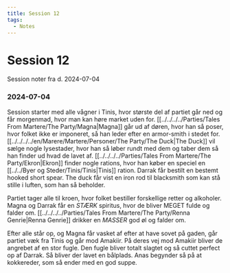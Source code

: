 ```yaml
---
title: Session 12
tags:
  - Notes
---
```

# Session 12
Session noter fra d. 2024-07-04
### 2024-07-04
Session starter med alle vågner i Tinis, hvor største del af partiet går ned og får morgenmad, hvor man kan høre market uden for. [[../../../../Parties/Tales From Martere/The Party/Magna|Magna]] går ud af døren, hvor han så poser, hvor folket ikke er imponeret, så han leder efter en armor-smith i stedet for. [[../../../../en/Marere/Martere/Personer/The Party/The Duck|The Duck]] vil sælge nogle lysestader, hvor han så løber rundt med dem og taber dem så han finder ud hvad de lavet af. [[../../../../Parties/Tales From Martere/The Party/Ekron|Ekron]] finder nogle rations, hvor han køber en speciel en [[../../Byer og Steder/Tinis/Tinis|Tinis]] ration.  Darrak får bestilt en bestemt hooked short spear. The duck får vist en iron rod til blacksmith som kan stå stille i luften, som han så beholder. 

Partiet tager alle til kroen, hvor folket bestiller forskellige retter og alkoholer. 
Magna og Darrak får en *STÆRK* spiritus, hvor de bliver MEGET fulde og falder om.
[[../../../../Parties/Tales From Martere/The Party/Renna Genrie|Renna Genrie]] drikker en *MASSER* god øl og falder om. 

Efter alle står op, og Magna får vasket af efter at have sovet på gaden, går partiet væk fra Tinis og går mod Amakiir. På deres vej mod Amakiir bliver de angrebet af en stor fugle. Den fugle bliver totalt slagtet og så cuttet perfect op af Darrak. Så bliver der lavet en bålplads. Anas begynder så på at kokkereder, som så ender med en god suppe. 

